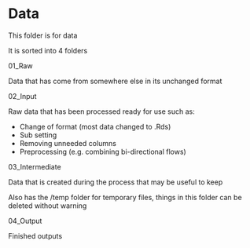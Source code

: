 # Data

This folder is for data

It is sorted into 4 folders

01_Raw

Data that has come from somewhere else in its unchanged format

02_Input

Raw data that has been processed ready for use such as:
- Change of format (most data changed to .Rds)
- Sub setting
- Removing unneeded columns
- Preprocessing (e.g. combining bi-directional flows)


03_Intermediate

Data that is created during the process that may be useful to keep

Also has the /temp folder for temporary files, things in this folder can be deleted without warning

04_Output

Finished outputs
